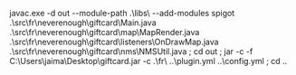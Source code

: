javac.exe -d out --module-path .\libs\ --add-modules spigot .\src\fr\neverenough\giftcard\Main.java .\src\fr\neverenough\giftcard\map\MapRender.java
.\src\fr\neverenough\giftcard\listeners\OnDrawMap.java .\src\fr\neverenough\giftcard\nms\NMSUtil.java ; cd out ; jar -c -f C:\Users\jaima\Desktop\giftcard.jar -c .\fr\ ..\plugin.yml ..\config.yml ; cd ..


